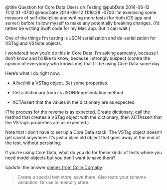 @title Question for Core Data Users on Testing
@pubDate 2014-06-12 11:12:31 -0700
@modDate 2014-06-12 11:16:28 -0700
I’m exercising some measure of self-discipline and writing more tests (for both iOS app and server) before I allow myself to make any potentially breaking changes. (I’d rather be writing Swift code for my Mac app. But it can wait.)

One of the things I’m testing is JSON serialization and de-serialization for VSTag and VSNote objects.

I wondered how you’d do this in Core Data. I’m asking earnestly, because I don’t know and I’d like to know, because I strongly suspect (contra the opinion of everybody who knows me) that I’ll be using Core Data some day.

Here’s what I do right now:

* Alloc/init a VSTag object. Set some properties.

* Get a dictionary from its JSONRepresentation method.

* XCTAssert that the values in the dictionary are as expected.

(The process for the reverse is as expected. Create dictionary, call the method that creates a VSTag object with the dictionary, then XCTAssert that the VSTag’s properties are as expected.)

Note that I don’t have to set up a Core Data stack. The VSTag object doesn’t get saved anywhere. It’s just a plain old object that goes away at the end of the test, without persisting.

If you’re using Core Data, what do you do for these kinds of tests where you need model objects but you don’t want to save them?

<i>Update:</i> the answer [comes from Colin Cornaby](https://twitter.com/colincornaby/status/477152066612113409):

>Create a special test store, save there. Also tests your schema validation. Or use in memory store.
